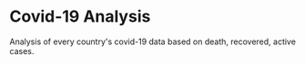 
# Covid-19 Analysis

Analysis of every country's covid-19 data based on death, recovered, active cases.



